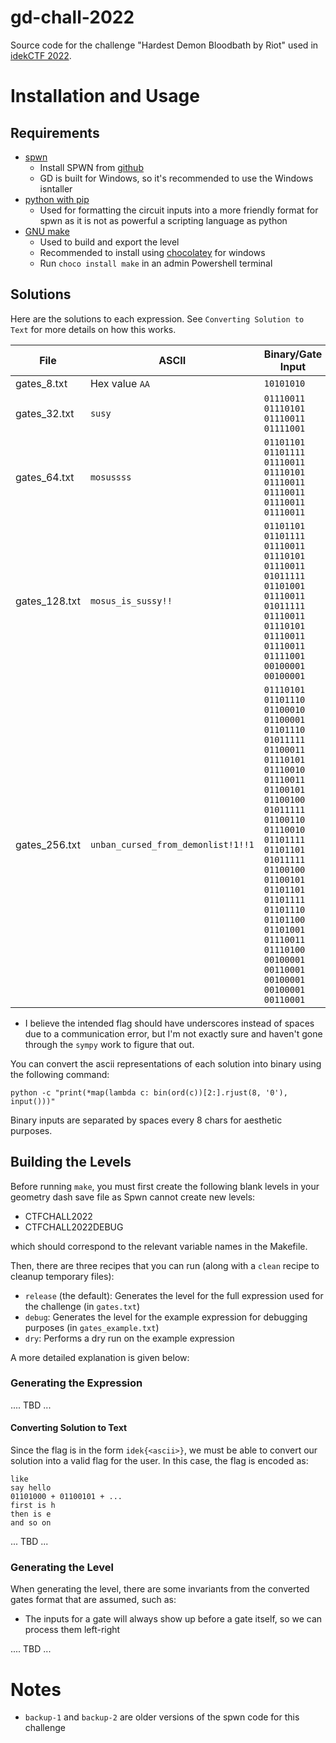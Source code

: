 # gd-chall-2022

Source code for the challenge "Hardest Demon Bloodbath by Riot" used in [idekCTF 2022](https://ctf.idek.team/).

# Installation and Usage

## Requirements

* [spwn](https://github.com/Spu7Nix/SPWN-language/)
    * Install SPWN from [github](https://github.com/Spu7Nix/SPWN-language/releases)
    * GD is built for Windows, so it's recommended to use the Windows isntaller
* [python with pip](https://www.python.org/)
    * Used for formatting the circuit inputs into a more friendly format for spwn as it is not as powerful a scripting language as python
* [GNU make](https://www.gnu.org/software/make/)
    * Used to build and export the level
    * Recommended to install using [chocolatey](https://chocolatey.org/) for windows
    * Run `choco install make` in an admin Powershell terminal

## Solutions

Here are the solutions to each expression.  See `Converting Solution to Text` for more details on how this works.

|File|ASCII|Binary/Gate Input|
|-|-|-|
|gates_8.txt|Hex value `AA`|`10101010`|
|gates_32.txt|`susy`|`01110011 01110101 01110011 01111001`|
|gates_64.txt|`mosussss`|`01101101 01101111 01110011 01110101 01110011 01110011 01110011 01110011`|
|gates_128.txt|`mosus_is_sussy!!`|`01101101 01101111 01110011 01110101 01110011 01011111 01101001 01110011 01011111 01110011 01110101 01110011 01110011 01111001 00100001 00100001`|
|gates_256.txt|`unban_cursed_from_demonlist!1!!1`|`01110101 01101110 01100010 01100001 01101110 01011111 01100011 01110101 01110010 01110011 01100101 01100100 01011111 01100110 01110010 01101111 01101101 01011111 01100100 01100101 01101101 01101111 01101110 01101100 01101001 01110011 01110100 00100001 00110001 00100001 00100001 00110001`|

* I believe the intended flag should have underscores instead of spaces due to a communication error, but I'm not exactly sure and haven't gone through the `sympy` work to figure that out.

You can convert the ascii representations of each solution into binary using the following command:

```
python -c "print(*map(lambda c: bin(ord(c))[2:].rjust(8, '0'), input()))"
```

Binary inputs are separated by spaces every 8 chars for aesthetic purposes.

## Building the Levels

Before running `make`, you must first create the following blank levels in your geometry dash save file as Spwn cannot create new levels:

* CTFCHALL2022
* CTFCHALL2022DEBUG

which should correspond to the relevant variable names in the Makefile.

Then, there are three recipes that you can run (along with a `clean` recipe to cleanup temporary files):

* `release` (the default): Generates the level for the full expression used for the challenge (in `gates.txt`)
* `debug`: Generates the level for the example expression for debugging purposes (in `gates_example.txt`)
* `dry`: Performs a dry run on the example expression

A more detailed explanation is given below:

### Generating the Expression

.... TBD ...

#### Converting Solution to Text

Since the flag is in the form `idek{<ascii>}`, we must be able to convert our solution into a valid flag for the user.  In this case, the flag is encoded as:

```
like
say hello
01101000 + 01100101 + ... 
first is h
then is e
and so on
```

... TBD ...

### Generating the Level

When generating the level, there are some invariants from the converted gates format that are assumed, such as:

* The inputs for a gate will always show up before a gate itself, so we can process them left-right

.... TBD ...

# Notes

* `backup-1` and `backup-2` are older versions of the spwn code for this challenge
